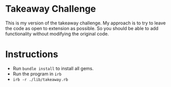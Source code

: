 Takeaway Challenge
===================
This is my version of the takeaway challenge. My approach is to try to leave the code as open to extension as possible. So you should be able to add functionality without modifying the original code.


Instructions
============
* Run `bundle install` to install all gems.
* Run the program in `irb`
* `irb -r ./lib/takeaway.rb`
